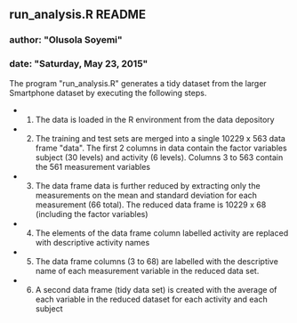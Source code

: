 ## run_analysis.R  README
### author: "Olusola Soyemi"
### date: "Saturday, May 23, 2015"

The program "run_analysis.R" generates a tidy dataset from the larger Smartphone dataset by executing the following steps.

* 1. The data is loaded in the R environment from the data depository

* 2. The training and test sets are merged into a single 10229 x 563 data frame "data". The first 2 columns in data contain the factor variables subject (30 levels) and activity (6 levels). Columns 3 to 563 contain the 561 measurement variables

* 3. The data frame data is further reduced by extracting only the measurements on the mean and standard deviation for each measurement (66 total). The reduced data frame is 10229 x 68 (including the factor variables)

* 4. The elements of the data frame column labelled activity are replaced with descriptive activity names

* 5. The data frame columns (3 to 68) are labelled with the descriptive name of each measurement variable in the reduced data set.

* 6. A second data frame (tidy data set) is created with the average of each variable in the reduced dataset for each activity and each subject